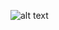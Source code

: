 
![alt text](https://github.com/Vinicoreia/designPatterns/blob/master/etc/Singleton_example.png "Singleton")
